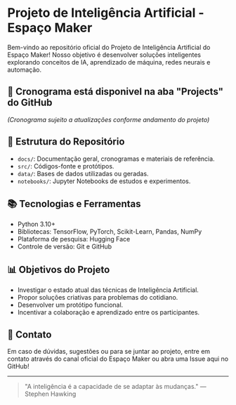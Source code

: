 # Projeto de Inteligência Artificial - Espaço Maker

Bem-vindo ao repositório oficial do Projeto de Inteligência Artificial do Espaço Maker! 
Nosso objetivo é desenvolver soluções inteligentes explorando conceitos de IA, aprendizado de máquina, redes neurais e automação.

## 📅 Cronograma está disponivel na aba "Projects" do GitHub

*(Cronograma sujeito a atualizações conforme andamento do projeto)*

## 📜 Estrutura do Repositório
- `docs/`: Documentação geral, cronogramas e materiais de referência.
- `src/`: Códigos-fonte e protótipos.
- `data/`: Bases de dados utilizadas ou geradas.
- `notebooks/`: Jupyter Notebooks de estudos e experimentos.

## 📚 Tecnologias e Ferramentas
- Python 3.10+
- Bibliotecas: TensorFlow, PyTorch, Scikit-Learn, Pandas, NumPy
- Plataforma de pesquisa: Hugging Face
- Controle de versão: Git e GitHub

## 📊 Objetivos do Projeto
- Investigar o estado atual das técnicas de Inteligência Artificial.
- Propor soluções criativas para problemas do cotidiano.
- Desenvolver um protótipo funcional.
- Incentivar a colaboração e aprendizado entre os participantes.

## 🚀 Contato
Em caso de dúvidas, sugestões ou para se juntar ao projeto, entre em contato através do canal oficial do Espaço Maker ou abra uma Issue aqui no GitHub!

---

> "A inteligência é a capacidade de se adaptar às mudanças." — Stephen Hawking
